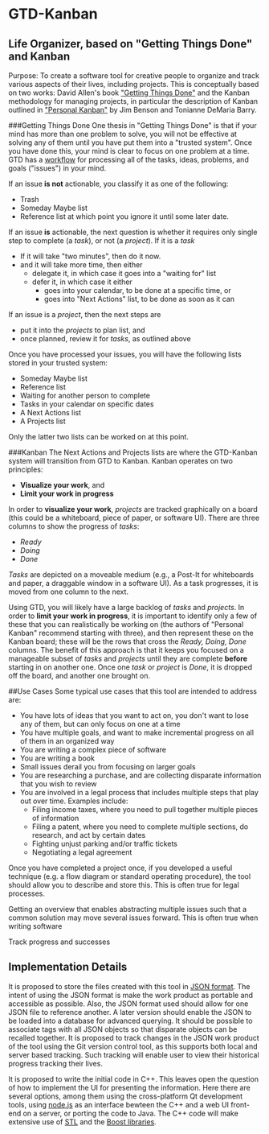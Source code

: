 # GTD-Kanban
## Life Organizer, based on "Getting Things Done" and Kanban

Purpose: To create a software tool for creative people to organize and track various aspects of their lives, including projects. This is conceptually based on two works: David Allen's book ["Getting Things Done"](https://en.wikipedia.org/wiki/Getting_Things_Done) and the Kanban methodology for managing projects, in particular the description of Kanban outlined in ["Personal Kanban"](http://www.personalkanban.com/) by Jim Benson and Tonianne DeMaria Barry.

###Getting Things Done
One thesis in "Getting Things Done" is that if your mind has more than one problem to solve, you will not be effective at solving any of them until you have put them into a "trusted system". Once you have done this, your mind is clear to focus on one problem at a time. GTD has a [workflow](https://en.wikipedia.org/wiki/Getting_Things_Done#/media/File:GTDcanonical.png) for processing all of the tasks, ideas, problems, and goals ("issues") in your mind.

If an issue **is not** actionable, you classify it as one of the following:
-  Trash
-  Someday Maybe list
-  Reference list
at which point you ignore it until some later date.

If an issue **is** actionable, the next question is whether it requires only single step to complete (a *task*), or not (a *project*). If it is a *task*
- If it will take "two minutes", then do it now.
- and it will take more time, then either
  - delegate it, in which case it goes into a "waiting for" list
  - defer it, in which case it either
    - goes into your calendar, to be done at a specific time, or
    - goes into "Next Actions" list, to be done as soon as it can

If an issue is a *project*, then the next steps are
  - put it into the *projects* to plan list, and
  - once planned, review it for *tasks*, as outlined above

Once you have processed your issues, you will have the following lists stored in your trusted system:
- Someday Maybe list
- Reference list
- Waiting for another person to complete
- Tasks in your calendar on specific dates
- A Next Actions list
- A Projects list

Only the latter two lists can be worked on at this point.

###Kanban
The Next Actions and Projects lists are where the GTD-Kanban system will transition from GTD to Kanban. Kanban operates on two principles:
  - **Visualize your work**, and
  - **Limit your work in progress**

In order to **visualize your work**, *projects* are tracked graphically on a board (this could be a whiteboard, piece of paper, or software UI). There are three columns to show the progress of *tasks*:
  - *Ready*
  - *Doing*
  - *Done*

*Tasks* are depicted on a moveable medium (e.g., a Post-It for whiteboards and paper, a draggable window in a software UI). As a task progresses, it is moved from one column to the next.

Using GTD, you will likely have a large backlog of *tasks* and *projects*. In order to **limit your work in progress**, it is important to identify only a few of these that you can realistically be working on (the authors of "Personal Kanban" recommend starting with three), and then represent these on the Kanban board; these will be the rows that cross the *Ready, Doing, Done* columns. The benefit of this approach is that it keeps you focused on a manageable subset of *tasks* and *projects* until they are complete **before** starting in on another one. Once one *task* or *project* is *Done*, it is dropped off the board, and another one brought on.

##Use Cases
Some typical use cases that this tool are intended to address are:
  - You have lots of ideas that you want to act on, you don't want to lose any of them, but can only focus on one at a time
  - You have multiple goals, and want to make incremental progress on all of them in an organized way
  - You are writing a complex piece of software
  - You are writing a book
  - Small issues derail you from focusing on larger goals
  - You are researching a purchase, and are collecting disparate information that you wish to review
  - You are involved in a legal process that includes multiple steps that play out over time. Examples include:
    - Filing income taxes, where you need to pull together multiple pieces of information
    - Filing a patent, where you need to complete multiple sections, do research, and act by certain dates
    - Fighting unjust parking and/or traffic tickets
    - Negotiating a legal agreement

Once you have completed a project once, if you developed a useful technique (e.g. a flow diagram or standard operating procedure), the tool should allow you to describe and store this. This is often true for legal processes.

Getting an overview that enables abstracting multiple issues such that a common solution may move several issues forward. This is often true when writing software

Track progress and successes

## Implementation Details
It is proposed to store the files created with this tool in [JSON format](http://www.json.org/). The intent of using the JSON format is make the work product as portable and accessible as possible. Also, the JSON format used should allow for one JSON file to reference another. A later version should enable the JSON to be loaded into a database for advanced querying. It should be possible to associate tags with all JSON objects so that disparate objects can be recalled together. It is proposed to track changes in the JSON work product of the tool using the Git version control tool, as this supports both local and server based tracking. Such tracking will enable user to view their historical progress tracking their lives.

It is proposed to write the initial code in C++. This leaves open the question of how to implement the UI for presenting the information. Here there are several options, among them using the cross-platform Qt development tools, using [node.js](https://nodejs.org/en/about/) as an interface bewteen the C++ and a web UI front-end on a server, or porting the code to Java. The C++ code will make extensive use of [STL](https://en.wikipedia.org/wiki/Standard_Template_Library) and the [Boost libraries](https://en.wikipedia.org/wiki/Boost_(C%2B%2B_libraries)).
